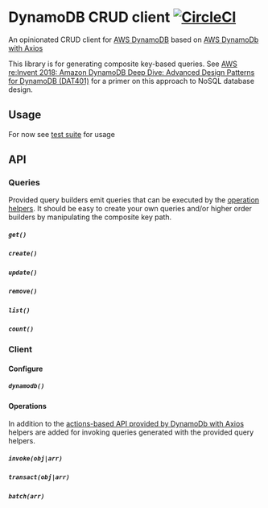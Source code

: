 # DynamoDB CRUD client [![CircleCI](https://circleci.com/gh/possibilities/dynamodb-crud.svg?style=svg)](https://circleci.com/gh/possibilities/dynamodb-crud)

An opinionated CRUD client for [AWS DynamoDB](https://aws.amazon.com/dynamodb/) based on [AWS DynamoDb with Axios](https://github.com/possibilities/aws-dynamodb-axios)

This library is for generating composite key-based queries. See [AWS re:Invent 2018: Amazon DynamoDB Deep Dive: Advanced Design Patterns for DynamoDB (DAT401)](https://www.youtube.com/watch?v=HaEPXoXVf2k) for a primer on this approach to NoSQL database design.

## Usage

For now see [test suite](./__tests__) for usage

## API

### Queries

Provided query builders emit queries that can be executed by the [operation helpers](#operations). It should be easy to create your own queries and/or higher order builders by manipulating the composite key path.

##### `get()`

##### `create()`

##### `update()`

##### `remove()`

##### `list()`

##### `count()`

### Client

#### Configure

##### `dynamodb()`

#### Operations

In addition to the [actions-based API provided by DynamoDb with Axios](https://github.com/possibilities/aws-dynamodb-axios#api) helpers are added for invoking queries generated with the provided query helpers.

##### `invoke(obj|arr)`

##### `transact(obj|arr)`

##### `batch(arr)`
